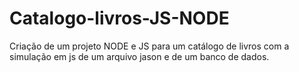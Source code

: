 # Catalogo-livros-JS-NODE
Criação de um projeto NODE e JS para um catálogo de livros com a simulação em js de um arquivo jason e de um banco de dados.
